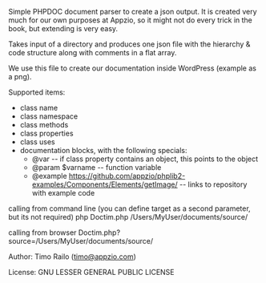Simple PHPDOC document parser to create a json output. It is created very much
for our own purposes at Appzio, so it might not do every trick in the book,
but extending is very easy.

Takes input of a directory and produces one json file with the hierarchy & code
structure along with comments in a flat array.

We use this file to create our documentation inside WordPress (example as a png).

Supported items:
- class name
- class namespace
- class methods
- class properties
- class uses
- documentation blocks, with the following specials:
  - @var -- if class property contains an object, this points to the object
  - @param $varname -- function variable
  - @example https://github.com/appzio/phplib2-examples/Components/Elements/getImage/ -- links to repository with example code

calling from command line (you can define target as a second parameter, but its not required)
php Doctim.php /Users/MyUser/documents/source/

calling from browser
Doctim.php?source=/Users/MyUser/documents/source/

Author: Timo Railo (timo@appzio.com)

License: GNU LESSER GENERAL PUBLIC LICENSE
